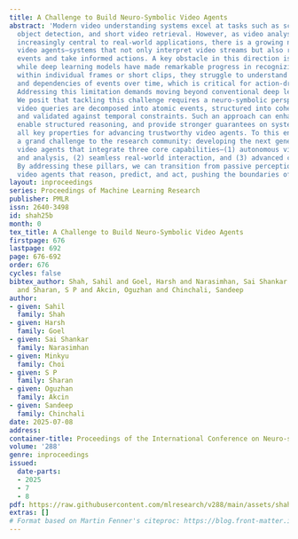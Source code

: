 ```yaml
---
title: A Challenge to Build Neuro-Symbolic Video Agents
abstract: 'Modern video understanding systems excel at tasks such as scene classification,
  object detection, and short video retrieval. However, as video analysis becomes
  increasingly central to real-world applications, there is a growing need for proactive
  video agents—systems that not only interpret video streams but also reason about
  events and take informed actions. A key obstacle in this direction is temporal reasoning:
  while deep learning models have made remarkable progress in recognizing patterns
  within individual frames or short clips, they struggle to understand the sequencing
  and dependencies of events over time, which is critical for action-driven decision-making.
  Addressing this limitation demands moving beyond conventional deep learning approaches.
  We posit that tackling this challenge requires a neuro-symbolic perspective, where
  video queries are decomposed into atomic events, structured into coherent sequences,
  and validated against temporal constraints. Such an approach can enhance interpretability,
  enable structured reasoning, and provide stronger guarantees on system behavior,
  all key properties for advancing trustworthy video agents. To this end, we present
  a grand challenge to the research community: developing the next generation of intelligent
  video agents that integrate three core capabilities—(1) autonomous video search
  and analysis, (2) seamless real-world interaction, and (3) advanced content generation.
  By addressing these pillars, we can transition from passive perception to intelligent
  video agents that reason, predict, and act, pushing the boundaries of video understanding.'
layout: inproceedings
series: Proceedings of Machine Learning Research
publisher: PMLR
issn: 2640-3498
id: shah25b
month: 0
tex_title: A Challenge to Build Neuro-Symbolic Video Agents
firstpage: 676
lastpage: 692
page: 676-692
order: 676
cycles: false
bibtex_author: Shah, Sahil and Goel, Harsh and Narasimhan, Sai Shankar and Choi, Minkyu
  and Sharan, S P and Akcin, Oguzhan and Chinchali, Sandeep
author:
- given: Sahil
  family: Shah
- given: Harsh
  family: Goel
- given: Sai Shankar
  family: Narasimhan
- given: Minkyu
  family: Choi
- given: S P
  family: Sharan
- given: Oguzhan
  family: Akcin
- given: Sandeep
  family: Chinchali
date: 2025-07-08
address:
container-title: Proceedings of the International Conference on Neuro-symbolic Systems
volume: '288'
genre: inproceedings
issued:
  date-parts:
  - 2025
  - 7
  - 8
pdf: https://raw.githubusercontent.com/mlresearch/v288/main/assets/shah25b/shah25b.pdf
extras: []
# Format based on Martin Fenner's citeproc: https://blog.front-matter.io/posts/citeproc-yaml-for-bibliographies/
---
```

